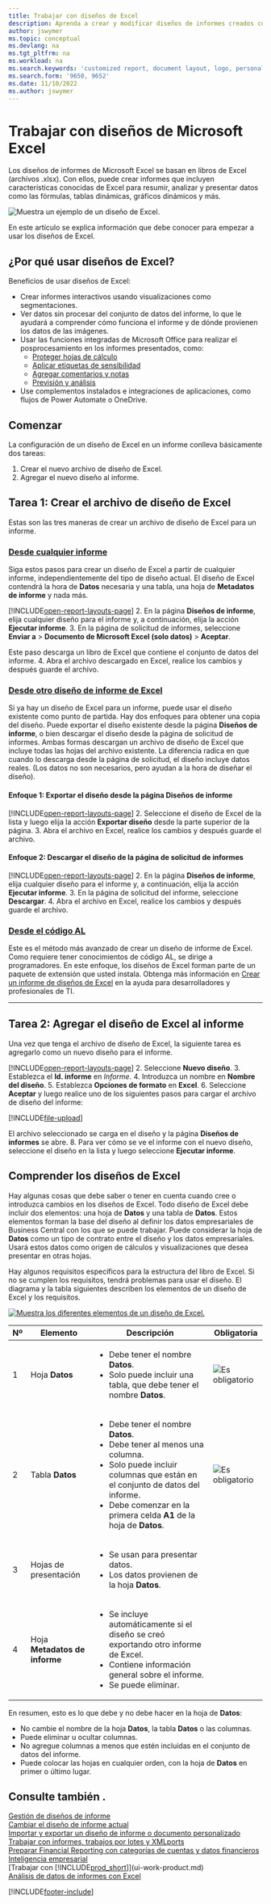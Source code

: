 ```yaml
---
title: Trabajar con diseños de Excel
description: Aprenda a crear y modificar diseños de informes creados con Excel.
author: jswymer
ms.topic: conceptual
ms.devlang: na
ms.tgt_pltfrm: na
ms.workload: na
ms.search.keywords: 'customized report, document layout, logo, personalize'
ms.search.form: '9650, 9652'
ms.date: 11/10/2022
ms.author: jswymer
---
```

# <a name="working-with-microsoft-excel-layouts" />Trabajar con diseños de Microsoft Excel

Los diseños de informes de Microsoft Excel se basan en libros de Excel (archivos .xlsx). Con ellos, puede crear informes que incluyen características conocidas de Excel para resumir, analizar y presentar datos como las fórmulas, tablas dinámicas, gráficos dinámicos y más.

![Muestra un ejemplo de un diseño de Excel.](media/excel-layout-2.png)

En este artículo se explica información que debe conocer para empezar a usar los diseños de Excel.

## <a name="why-use-excel-layouts" />¿Por qué usar diseños de Excel?

Beneficios de usar diseños de Excel:

- Crear informes interactivos usando visualizaciones como segmentaciones.
- Ver datos sin procesar del conjunto de datos del informe, lo que le ayudará a comprender cómo funciona el informe y de dónde provienen los datos de las imágenes.
- Usar las funciones integradas de Microsoft Office para realizar el posprocesamiento en los informes presentados, como:
  - [Proteger hojas de cálculo](https://support.microsoft.com/office/protect-a-worksheet-3179efdb-1285-4d49-a9c3-f4ca36276de6)
  - [Aplicar etiquetas de sensibilidad](https://support.microsoft.com/office/apply-sensitivity-labels-to-your-files-and-email-in-office-2f96e7cd-d5a4-403b-8bd7-4cc636bae0f9)
  - [Agregar comentarios y notas](https://support.microsoft.com/office/insert-comments-and-notes-in-excel-65f504d8-160b-4a05-ac30-46fbd5227a52)
  - [Previsión y análisis](https://support.microsoft.com/office/introduction-to-what-if-analysis-22bffa5f-e891-4acc-bf7a-e4645c446fb4)
- Use complementos instalados e integraciones de aplicaciones, como flujos de Power Automate o OneDrive.

## <a name="get-started" />Comenzar

La configuración de un diseño de Excel en un informe conlleva básicamente dos tareas:

1. Crear el nuevo archivo de diseño de Excel.
2. Agregar el nuevo diseño al informe.

## <a name="task--create-the-excel-layout-file" />Tarea 1: Crear el archivo de diseño de Excel

Estas son las tres maneras de crear un archivo de diseño de Excel para un informe.

### [Desde cualquier informe](#tab/any-report)

Siga estos pasos para crear un diseño de Excel a partir de cualquier informe, independientemente del tipo de diseño actual. El diseño de Excel contendrá la hora de **Datos** necesaria y una tabla, una hoja de **Metadatos de informe** y nada más.

[!INCLUDE[open-report-layouts-page](includes/open-report-layouts-page.md)]
2. En la página **Diseños de informe**, elija cualquier diseño para el informe y, a continuación, elija la acción **Ejecutar informe**.
3. En la página de solicitud de informes, seleccione **Enviar a** > **Documento de Microsoft Excel (solo datos)** > **Aceptar**.

   Este paso descarga un libro de Excel que contiene el conjunto de datos del informe.
4. Abra el archivo descargado en Excel, realice los cambios y después guarde el archivo.

### [Desde otro diseño de informe de Excel](#tab/other-layout)

Si ya hay un diseño de Excel para un informe, puede usar el diseño existente como punto de partida. Hay dos enfoques para obtener una copia del diseño. Puede exportar el diseño existente desde la página **Diseños de informe**, o bien descargar el diseño desde la página de solicitud de informes. Ambas formas descargan un archivo de diseño de Excel que incluye todas las hojas del archivo existente. La diferencia radica en que cuando lo descarga desde la página de solicitud, el diseño incluye datos reales. (Los datos no son necesarios, pero ayudan a la hora de diseñar el diseño).

#### <a name="approach--export-the-layout-from-the-report-layouts-page" />Enfoque 1: Exportar el diseño desde la página **Diseños de informe**

[!INCLUDE[open-report-layouts-page](includes/open-report-layouts-page.md)]
2. Seleccione el diseño de Excel de la lista y luego elija la acción **Exportar diseño** desde la parte superior de la página.
3. Abra el archivo en Excel, realice los cambios y después guarde el archivo.

#### <a name="approach--download-the-layout-from-the-reports-request-page" />Enfoque 2: Descargar el diseño de la página de solicitud de informes

[!INCLUDE[open-report-layouts-page](includes/open-report-layouts-page.md)]
2. En la página **Diseños de informe**, elija cualquier diseño para el informe y, a continuación, elija la acción **Ejecutar informe**.
3. En la página de solicitud del informe, seleccione **Descargar**.
4. Abra el archivo en Excel, realice los cambios y después guarde el archivo.

### [Desde el código AL](#tab/from-code)

Este es el método más avanzado de crear un diseño de informe de Excel. Como requiere tener conocimientos de código AL, se dirige a programadores. En este enfoque, los diseños de Excel forman parte de un paquete de extensión que usted instala. Obtenga más información en [Crear un informe de diseños de Excel](/dynamics365/business-central/dev-itpro/developer/devenv-howto-excel-report-layout) en la ayuda para desarrolladores y profesionales de TI.

---

## <a name="task--add-the-excel-layout-to-the-report" />Tarea 2: Agregar el diseño de Excel al informe

Una vez que tenga el archivo de diseño de Excel, la siguiente tarea es agregarlo como un nuevo diseño para el informe.

[!INCLUDE[open-report-layouts-page](includes/open-report-layouts-page.md)]
2. Seleccione **Nuevo diseño**.
3. Establezca el **Id. informe** en *Informe*.
4. Introduzca un nombre en **Nombre del diseño**.
5. Establezca **Opciones de formato** en **Excel**.
6. Seleccione **Aceptar** y luego realice uno de los siguientes pasos para cargar el archivo de diseño del informe:

   [!INCLUDE[file-upload](includes/file-upload.md)]

   El archivo seleccionado se carga en el diseño y la página **Diseños de informes** se abre.
8. Para ver cómo se ve el informe con el nuevo diseño, seleccione el diseño en la lista y luego seleccione **Ejecutar informe**.

<!--

**Data** sheet
  - An Excel layout must contain a sheet named **Data**.
  - The **Data** sheet must include a table named **Data**.

**Data** table
  - The **Data** sheet must include a table named **Data**.
  - The table must have at least one column and can only include columns that are also in the report dataset.
  - The table must start in the first cell **A1** of the **Data** sheet.

3. Report metadata 
-->

## <a name="understanding-excel-layouts" />Comprender los diseños de Excel

Hay algunas cosas que debe saber o tener en cuenta cuando cree o introduzca cambios en los diseños de Excel. Todo diseño de Excel debe incluir dos elementos: una hoja de **Datos** y una tabla de **Datos**. Estos elementos forman la base del diseño al definir los datos empresariales de Business Central con los que se puede trabajar. Puede considerar la hoja de **Datos** como un tipo de contrato entre el diseño y los datos empresariales. Usará estos datos como origen de cálculos y visualizaciones que desea presentar en otras hojas.

Hay algunos requisitos específicos para la estructura del libro de Excel. Si no se cumplen los requisitos, tendrá problemas para usar el diseño. El diagrama y la tabla siguientes describen los elementos de un diseño de Excel y los requisitos.

[![Muestra los diferentes elementos de un diseño de Excel.](media/excel-layout-callouts-2.png)](media/excel-layout-callouts-2.png#lightbox)

|Nº|Elemento|Descripción|Obligatoria|
|---|-------|----|---|
|1|Hoja **Datos**|<ul><li>Debe tener el nombre **Datos**.</li><li>Solo puede incluir una tabla, que debe tener el nombre **Datos**.</li></ul>|![Es obligatorio](media/check.png) | 
|2|Tabla **Datos**|<ul><li>Debe tener el nombre **Datos**.</li><li>Debe tener al menos una columna.</li><li>Solo puede incluir columnas que están en el conjunto de datos del informe.</li><li>Debe comenzar en la primera celda **A1** de la hoja de **Datos**.</li></ul>|![Es obligatorio](media/check.png)|
|3|Hojas de presentación|<ul><li>Se usan para presentar datos.</li><li>Los datos provienen de la hoja **Datos**. </li></ul>||
|4|Hoja **Metadatos de informe**|<ul><li>Se incluye automáticamente si el diseño se creó exportando otro informe de Excel.</li><li>Contiene información general sobre el informe.</li><li>Se puede eliminar.</li></ul>|

En resumen, esto es lo que debe y no debe hacer en la hoja de **Datos**:

- No cambie el nombre de la hoja **Datos**, la tabla **Datos** o las columnas.
- Puede eliminar u ocultar columnas.
- No agregue columnas a menos que estén incluidas en el conjunto de datos del informe.
- Puede colocar las hojas en cualquier orden, con la hoja de **Datos** en primer o último lugar.

## <a name="see-also" />Consulte también .

[Gestión de diseños de informe](ui-manage-report-layouts.md)  
[Cambiar el diseño de informe actual](ui-how-change-layout-currently-used-report.md)  
[Importar y exportar un diseño de informe o documento personalizado](ui-how-import-and-export-report-layout.md)  
[Trabajar con informes, trabajos por lotes y XMLports](ui-work-report.md)  
[Preparar Financial Reporting con categorías de cuentas y datos financieros](bi-how-work-account-schedule.md)  
[Inteligencia empresarial](bi.md)  
[Trabajar con [!INCLUDE[prod_short](includes/prod_short.md)]](ui-work-product.md)  
[Análisis de datos de informes con Excel](report-analyze-excel.md)  

[!INCLUDE[footer-include](includes/footer-banner.md)]
